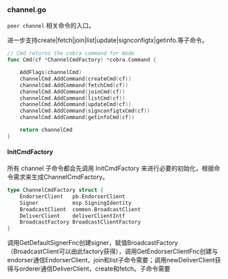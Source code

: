 ### channel.go

`peer channel` 相关命令的入口。

进一步支持create\|fetch\|join\|list\|update\|signconfigtx\|getinfo.等子命令。

```go
// Cmd returns the cobra command for Node
func Cmd(cf *ChannelCmdFactory) *cobra.Command {

    AddFlags(channelCmd)
    channelCmd.AddCommand(createCmd(cf))
    channelCmd.AddCommand(fetchCmd(cf))
    channelCmd.AddCommand(joinCmd(cf))
    channelCmd.AddCommand(listCmd(cf))
    channelCmd.AddCommand(updateCmd(cf))
    channelCmd.AddCommand(signconfigtxCmd(cf))
    channelCmd.AddCommand(getinfoCmd(cf))

    return channelCmd
}
```

#### InitCmdFactory

所有 channel 子命令都会先调用 InitCmdFactory 来进行必要的初始化，根据命令需求来生成ChannelCmdFactory。

```go
type ChannelCmdFactory struct {
    EndorserClient   pb.EndorserClient
    Signer           msp.SigningIdentity
    BroadcastClient  common.BroadcastClient
    DeliverClient    deliverClientIntf
    BroadcastFactory BroadcastClientFactory
}
```

调用GetDefaultSignerFnc创建signer，赋值BroadcastFactory（BroadcastClient可以由此factory获得），调用GetEndorserClientFnc创建与endorser通信EndorserClient，join和list子命令需要；调用newDeliverClient获得与orderer通信DeliverClient，create和fetch。子命令需要


